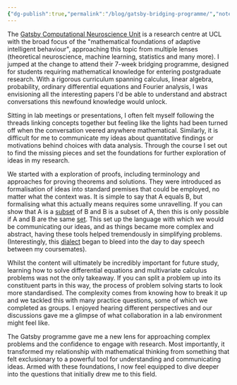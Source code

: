 ```yaml
---
{"dg-publish":true,"permalink":"/blog/gatsby-bridging-programme/","noteIcon":""}
---
```


The [Gatsby Computational Neuroscience Unit](https://www.ucl.ac.uk/gatsby/) is a research centre at UCL with the broad focus of the "mathematical foundations of adaptive intelligent behaviour", approaching this topic from multiple lenses (theoretical neuroscience, machine learning, statistics and many more). I jumped at the change to attend their 7-week bridging programme, designed for students requiring mathematical knowledge for entering postgraduate research. With a rigorous curriculum spanning calculus, linear algebra, probability, ordinary differential equations and Fourier analysis, I was envisioning all the interesting papers I'd be able to understand and abstract conversations this newfound knowledge would unlock. 

Sitting in lab meetings or presentations, I often felt myself following the threads linking concepts together but feeling like the lights had been turned off when the conversation veered anywhere mathematical. Similarly, it is difficult for me to communicate my ideas about quantitative findings or motivations behind choices with data analysis. Through the course I set out to find the missing pieces and set the foundations for further exploration of ideas in my research. 

We started with a exploration of proofs, including terminology and approaches for proving theorems and solutions. They were introduced as formalisation of ideas into standard premises that could be employed, no matter what the context was. It is simple to say that A equals B, but formalising what this actually means requires some unravelling. If you can show that A is a [subset](https://en.wikipedia.org/wiki/Subset) of B and B is a subset of A, then this is only possible if A and B are the same [set](https://en.wikipedia.org/wiki/Set_(mathematics)). This set up the language with which we would be communicating our ideas, and as things became more complex and abstract, having these tools helped tremendously in simplifying problems. (Interestingly, this [dialect](https://www.youtube.com/shorts/EcDQIS2NTiQ) began to bleed into the day to day speech between my coursemates). 

Whilst the content will ultimately be incredibly important for future study, learning how to solve differential equations and multivariate calculus problems was not the only takeaway.  If you can split a problem up into its constituent parts in this way, the process of problem solving starts to look more standardised. The complexity comes from knowing how to break it up and we tackled this with many practice questions, some of which we completed as groups. I enjoyed hearing different perspectives and our discussions gave me a glimpse of what collaboration in a lab environment might feel like. 

The Gatsby programme gave me a new lens for approaching complex problems and the confidence to engage with research. Most importantly, it transformed my relationship with mathematical thinking from something that felt exclusionary to a powerful tool for understanding and communicating ideas. Armed with these foundations, I now feel equipped to dive deeper into the questions that initially drew me to this field.





